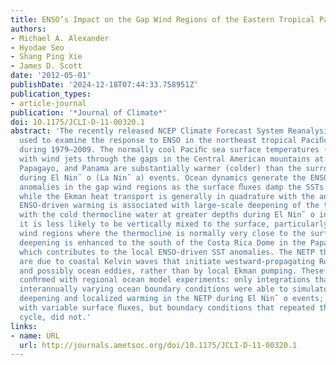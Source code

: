 ```yaml
---
title: ENSO’s Impact on the Gap Wind Regions of the Eastern Tropical Pacific Ocean*
authors:
- Michael A. Alexander
- Hyodae Seo
- Shang Ping Xie
- James D. Scott
date: '2012-05-01'
publishDate: '2024-12-18T07:44:33.758951Z'
publication_types:
- article-journal
publication: '*Journal of Climate*'
doi: 10.1175/JCLI-D-11-00320.1
abstract: 'The recently released NCEP Climate Forecast System Reanalysis (CFSR) is
  used to examine the response to ENSO in the northeast tropical Paciﬁc Ocean (NETP)
  during 1979–2009. The normally cool Paciﬁc sea surface temperatures (SSTs) associated
  with wind jets through the gaps in the Central American mountains at Tehuantepec,
  Papagayo, and Panama are substantially warmer (colder) than the surrounding ocean
  during El Nin˜ o (La Nin˜ a) events. Ocean dynamics generate the ENSO-related SST
  anomalies in the gap wind regions as the surface ﬂuxes damp the SSTs anomalies,
  while the Ekman heat transport is generally in quadrature with the anomalies. The
  ENSO-driven warming is associated with large-scale deepening of the thermocline;
  with the cold thermocline water at greater depths during El Nin˜ o in the NETP,
  it is less likely to be vertically mixed to the surface, particularly in the gap
  wind regions where the thermocline is normally very close to the surface. The thermocline
  deepening is enhanced to the south of the Costa Rica Dome in the Papagayo region,
  which contributes to the local ENSO-driven SST anomalies. The NETP thermocline changes
  are due to coastal Kelvin waves that initiate westward-propagating Rossby waves,
  and possibly ocean eddies, rather than by local Ekman pumping. These ﬁndings were
  conﬁrmed with regional ocean model experiments: only integrations that included
  interannually varying ocean boundary conditions were able to simulate the thermocline
  deepening and localized warming in the NETP during El Nin˜ o events; the simulation
  with variable surface ﬂuxes, but boundary conditions that repeated the seasonal
  cycle, did not.'
links:
- name: URL
  url: http://journals.ametsoc.org/doi/10.1175/JCLI-D-11-00320.1
---
```

